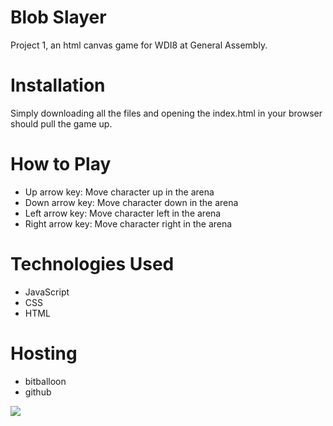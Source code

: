 # Blob Slayer
Project 1, an html canvas game for WDI8 at General Assembly.

# Installation
Simply downloading all the files and opening the index.html in your browser should pull the game up.

# How to Play
* Up arrow key: Move character up in the arena
* Down arrow key: Move character down in the arena
* Left arrow key: Move character left in the arena
* Right arrow key: Move character right in the arena

# Technologies Used
* JavaScript
* CSS
* HTML

# Hosting
* bitballoon
* github

![](http://i.imgur.com/CmT8Dcy.png)

